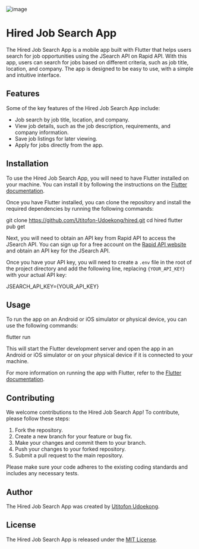 ![image](https://user-images.githubusercontent.com/69417647/228303342-147adadc-0cb9-4dc0-9304-9cd0a79032e5.png)

# Hired Job Search App

The Hired Job Search App is a mobile app built with Flutter that helps users search for job opportunities using the JSearch API on Rapid API. With this app, users can search for jobs based on different criteria, such as job title, location, and company. The app is designed to be easy to use, with a simple and intuitive interface.

## Features

Some of the key features of the Hired Job Search App include:

- Job search by job title, location, and company.
- View job details, such as the job description, requirements, and company information.
- Save job listings for later viewing.
- Apply for jobs directly from the app.

## Installation

To use the Hired Job Search App, you will need to have Flutter installed on your machine. You can install it by following the instructions on the [Flutter documentation](https://flutter.dev/docs/get-started/install).

Once you have Flutter installed, you can clone the repository and install the required dependencies by running the following commands:

git clone https://github.com/Utitofon-Udoekong/hired.git
cd hired
flutter pub get

Next, you will need to obtain an API key from Rapid API to access the JSearch API. You can sign up for a free account on the [Rapid API website](https://rapidapi.com/) and obtain an API key for the JSearch API.

Once you have your API key, you will need to create a `.env` file in the root of the project directory and add the following line, replacing `{YOUR_API_KEY}` with your actual API key:

JSEARCH_API_KEY={YOUR_API_KEY}

## Usage

To run the app on an Android or iOS simulator or physical device, you can use the following commands:

flutter run

This will start the Flutter development server and open the app in an Android or iOS simulator or on your physical device if it is connected to your machine.

For more information on running the app with Flutter, refer to the [Flutter documentation](https://flutter.dev/docs/get-started/test-drive).

## Contributing

We welcome contributions to the Hired Job Search App! To contribute, please follow these steps:

1. Fork the repository.
2. Create a new branch for your feature or bug fix.
3. Make your changes and commit them to your branch.
4. Push your changes to your forked repository.
5. Submit a pull request to the main repository.

Please make sure your code adheres to the existing coding standards and includes any necessary tests.

## Author

The Hired Job Search App was created by [Utitofon Udoekong](https://github.com/Utitofon-Udoekong).

## License

The Hired Job Search App is released under the [MIT License](https://opensource.org/licenses/MIT).
